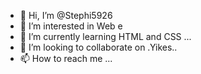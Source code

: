 - 👋 Hi, I’m @Stephi5926
- 👀 I’m interested in Web e
- 🌱 I’m currently learning HTML and CSS ...
- 💞️ I’m looking to collaborate on .Yikes..
- 📫 How to reach me ...

<!---
Stephi5926/Stephi5926 is a ✨ special ✨ repository because its `README.md` (this file) appears on your GitHub profile.
You can click the Preview link to take a look at your changes.
--->
